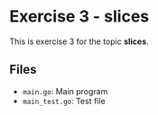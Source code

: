 # Exercise 3 - slices

This is exercise 3 for the topic **slices**.

## Files
- `main.go`: Main program
- `main_test.go`: Test file
